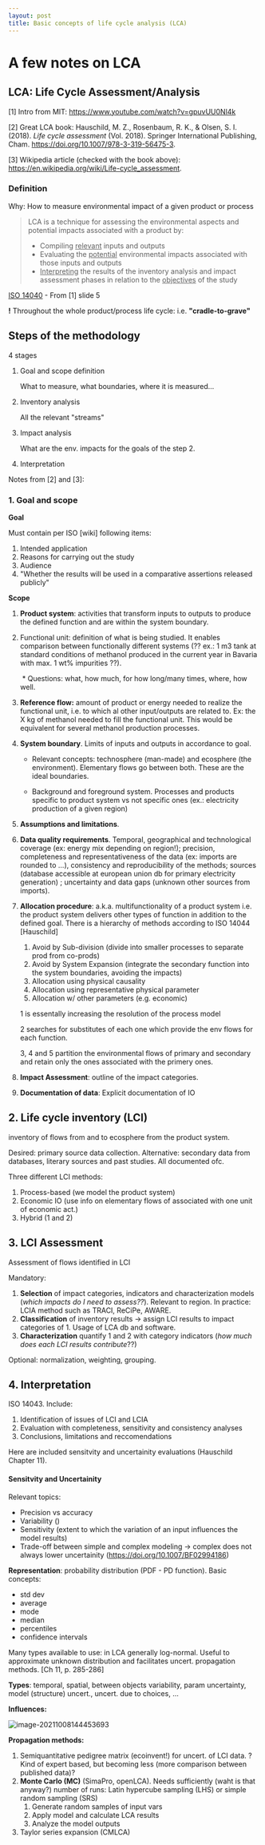 ```yaml
---
layout: post
title: Basic concepts of life cycle analysis (LCA)
---
```


# A few notes on LCA

## LCA: Life Cycle Assessment/Analysis

[1] Intro from MIT: https://www.youtube.com/watch?v=gpuvUU0Nl4k

[2] Great LCA book:  Hauschild, M. Z., Rosenbaum, R. K., & Olsen, S. I. (2018). *Life cycle assessment* (Vol. 2018). Springer International Publishing, Cham. https://doi.org/10.1007/978-3-319-56475-3.

[3] Wikipedia article (checked with the book above): https://en.wikipedia.org/wiki/Life-cycle_assessment.

### Definition

Why: How to measure environmental impact of a given product or process

> LCA is a technique for assessing the environmental aspects and potential impacts associated with a product by:
>
> * Compiling <u>relevant</u> inputs and outputs
> * Evaluating the <u>potential</u> environmental impacts associated with those inputs and outputs
> * <u>Interpreting</u> the results of the inventory analysis and impact assessment phases in relation to the <u>objectives</u> of the study

[ISO 14040](https://www.iso.org/standard/37456.html) - From [1] slide 5

**!** Throughout the whole product/process life cycle: i.e. **"cradle-to-grave"**

## Steps of the methodology

4 stages

1. Goal and scope definition

   What to measure, what boundaries, where it is measured...

2. Inventory analysis

   All the relevant "streams"

3. Impact analysis

   What are the env. impacts for the goals of the step 2.

4. Interpretation



Notes from [2] and [3]:

### 1. Goal and scope

**Goal**

Must contain per ISO [wiki] following items: 

1. Intended application
2. Reasons for carrying out the study
3. Audience
4. "Whether the results will be used in a comparative assertions released publicly"

**Scope**

1. **Product system**: activities that transform inputs to outputs to produce the defined function and are within the system boundary.

2. Functional unit: definition of what is being studied. It enables comparison between functionally different systems (?? ex.: 1 m3 tank at standard conditions of methanol produced in the current year in Bavaria  with max. 1 wt% impurities ??). 

   ​	* Questions: what, how much, for how long/many times, where, how well.

3. **Reference flow:** amount of product or energy needed to realize the functional unit, i.e. to which al other input/outputs are related to. Ex: the X kg of methanol needed to fill the functional unit. This would be equivalent for several methanol production processes.

4. **System boundary**. Limits of inputs and outputs in accordance to goal.

   * Relevant concepts: technosphere (man-made) and ecosphere (the environment). Elementary flows go between both. These are the ideal boundaries.

   * Background and foreground system. Processes and products specific to product system vs not specific ones (ex.: electricity production of a given region)

5. **Assumptions and limitations**. 

6. **Data quality requirements**. Temporal, geographical and technological coverage (ex: energy mix depending on region!); precision, completeness and representativeness of the data (ex: imports are rounded to ...), consistency and reproducibility of the methods; sources (database accessible at european union db for primary electricity generation) ; uncertainty and data gaps (unknown other sources from imports).

7. **Allocation procedure**: a.k.a. multifunctionality of a product system i.e. the product system delivers other types of function in addition to the defined goal. There is a hierarchy of methods according to ISO 14044 [Hauschild]

   1. Avoid by Sub-division (divide into smaller processes to separate prod from co-prods)
   2.  Avoid by System Expansion (integrate the secondary function into the system boundaries, avoiding the impacts)
   3. Allocation using physical causality
   4. Allocation using representative physical parameter
   5. Allocation w/ other parameters (e.g. economic)

   1 is essentally increasing the resolution of the process model

   2 searches for substitutes of each one which provide the env flows for each function.

   3, 4 and 5 partition the environmental flows of primary and secondary and retain only the ones associated with the primery ones. 

8. **Impact  Assessment**: outline of the impact categories.

9. **Documentation of data**: Explicit documentation of IO

## 2. Life cycle inventory (LCI)

inventory of flows from and to ecosphere from the product system.  

Desired: primary source data collection. Alternative: secondary data from databases, literary sources and past studies. All documented ofc.

Three different LCI methods:

1. Process-based (we model the product system)
2. Economic IO (use info on elementary flows of associated with one unit of economic act.)
3. Hybrid (1 and 2)

## 3. LCI Assessment

Assessment of flows identified in LCI

Mandatory:

1. **Selection** of impact categories, indicators and characterization models (*which impacts do I need to assess??*). Relevant to region. In practice: LCIA method such as TRACI, ReCiPe, AWARE.
2. **Classification** of inventory results -> assign LCI results to impact categories of 1. Usage of LCA db and software.
3. **Characterization** quantify 1 and 2 with category indicators (*how much does each LCI results contribute*??)

Optional: normalization, weighting, grouping.

## 4. Interpretation

ISO 14043. Include:

1. Identification of issues of LCI and LCIA
2. Evaluation with completeness, sensitivity and consistency analyses
3. Conclusions, limitations and reccomendations

Here are included sensitvity and uncertainity evaluations (Hauschild Chapter 11).

#### Sensitvity and Uncertainity

Relevant topics:

* Precision vs accuracy
* Variability ()
* Sensitivity (extent to which the variation of an input influences the model results)
* Trade-off between simple and complex modeling  -> complex does not always lower uncertainity (https://doi.org/10.1007/BF02994186)

**Representation**: probability distribution (PDF - PD function). Basic concepts:

* std dev 
* average
* mode
* median
* percentiles
* confidence intervals

Many types available to use: in LCA generally log-normal. Useful to approximate unknown distribution and facilitates uncert. propagation methods. [Ch 11, p. 285-286]

**Types**: temporal, spatial, between objects variability, param uncertainty, model (structure) uncert., uncert. due to choices, ... 

**Influences:**

![image-20211008144453693](/home/dede/.config/Typora/typora-user-images/image-20211008144453693.png)

**Propagation methods:** 

1. Semiquantitative pedigree matrix (ecoinvent!) for uncert. of LCI data. ?Kind of expert based, but becoming less (more comparison between published data)?
2. **Monte Carlo (MC)** (SimaPro, openLCA). Needs sufficiently (waht is that anyway?) number of runs: Latin hypercube sampling (LHS) or simple random sampling (SRS)
   1. Generate random samples  of input vars
   2. Apply model and calculate LCA results 
   3. Analyze the model outputs
3. Taylor series expansion (CMLCA)

